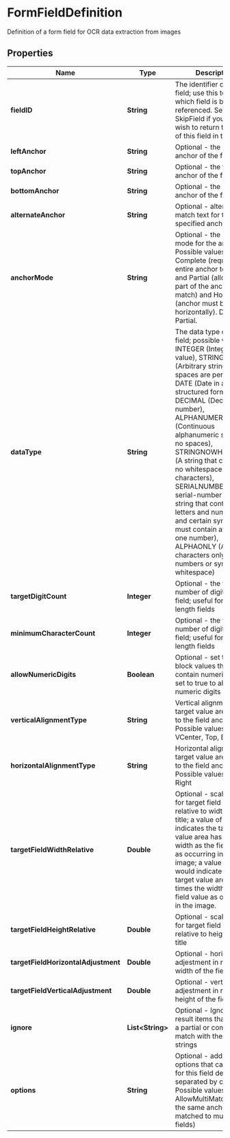 

# FormFieldDefinition

Definition of a form field for OCR data extraction from images

## Properties

| Name | Type | Description | Notes |
|------------ | ------------- | ------------- | -------------|
|**fieldID** | **String** | The identifier of the field; use this to identify which field is being referenced.  Set to SkipField if you do not wish to return the value of this field in the result. |  [optional] |
|**leftAnchor** | **String** | Optional - the left-hand anchor of the field |  [optional] |
|**topAnchor** | **String** | Optional - the top anchor of the field |  [optional] |
|**bottomAnchor** | **String** | Optional - the bottom anchor of the field |  [optional] |
|**alternateAnchor** | **String** | Optional - alterate match text for the specified anchor |  [optional] |
|**anchorMode** | **String** | Optional - the matching mode for the anchor.  Possible values are Complete (requires the entire anchor to match) and Partial (allows only part of the anchor to match) and Horizontal (anchor must be laid out horizontally).  Default is Partial. |  [optional] |
|**dataType** | **String** | The data type of the field; possible values are INTEGER (Integer value), STRING (Arbitrary string value, spaces are permitted), DATE (Date in a structured format), DECIMAL (Decimal number), ALPHANUMERIC (Continuous alphanumeric string with no spaces), STRINGNOWHITESPACE (A string that contains no whitespace characters), SERIALNUMBER (A serial-number style string that contains letters and numbers, and certain symbols; must contain at least one number), ALPHAONLY (Alphabet characters only, no numbers or symbols or whitespace) |  [optional] |
|**targetDigitCount** | **Integer** | Optional - the target number of digits in the field; useful for fixed-length fields |  [optional] |
|**minimumCharacterCount** | **Integer** | Optional - the target number of digits in the field; useful for fixed-length fields |  [optional] |
|**allowNumericDigits** | **Boolean** | Optional - set to false to block values that contain numeric digits, set to true to allow numeric digits |  [optional] |
|**verticalAlignmentType** | **String** | Vertical alignment of target value area relative to the field anchor; Possible values are VCenter, Top, Bottom |  [optional] |
|**horizontalAlignmentType** | **String** | Horizontal alignment of target value area relative to the field anchor; Possible values are Left, Right |  [optional] |
|**targetFieldWidthRelative** | **Double** | Optional - scale factor for target field width - relative to width of field title; a value of 1.0 indicates the target value area has the same width as the field value as occurring in the image; a value of 2.0 would indicate that the target value area has 2 times the width of the field value as occurring in the image. |  [optional] |
|**targetFieldHeightRelative** | **Double** | Optional - scale factor for target field height - relative to height of field title |  [optional] |
|**targetFieldHorizontalAdjustment** | **Double** | Optional - horizontal adjestment in relative width of the field |  [optional] |
|**targetFieldVerticalAdjustment** | **Double** | Optional - vertical adjestment in relative height of the field |  [optional] |
|**ignore** | **List&lt;String&gt;** | Optional - Ignore any result items that contain a partial or complete match with these text strings |  [optional] |
|**options** | **String** | Optional - additional options that can be set for this field definition, separated by commas.  Possible values are AllowMultiMatch (allow the same anchor to be matched to multiple fields) |  [optional] |



